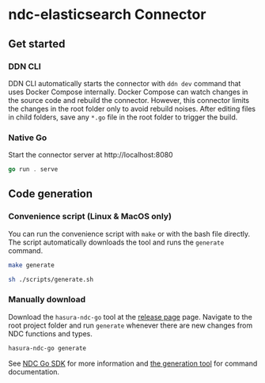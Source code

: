 # ndc-elasticsearch Connector

## Get started

### DDN CLI

DDN CLI automatically starts the connector with `ddn dev` command that uses Docker Compose internally. 
Docker Compose can watch changes in the source code and rebuild the connector. However, this connector limits the changes in the root folder only to avoid rebuild noises.
After editing files in child folders, save any `*.go` file in the root folder to trigger the build.

### Native Go

Start the connector server at http://localhost:8080

```go
go run . serve
```

## Code generation

### Convenience script (Linux & MacOS only)

You can run the convenience script with `make` or with the bash file directly. 
The script automatically downloads the tool and runs the `generate` command.

```bash
make generate
```

```bash
sh ./scripts/generate.sh
```

### Manually download

Download the `hasura-ndc-go` tool at the [release page](https://github.com/hasura/ndc-sdk-go/releases/tag/v1.0.0) page.
Navigate to the root project folder and run `generate` whenever there are new changes from NDC functions and types.

```sh
hasura-ndc-go generate
```

See [NDC Go SDK](https://github.com/hasura/ndc-sdk-go) for more information and [the generation tool](https://github.com/hasura/ndc-sdk-go/tree/main/cmd/ndc-go-sdk) for command documentation.
